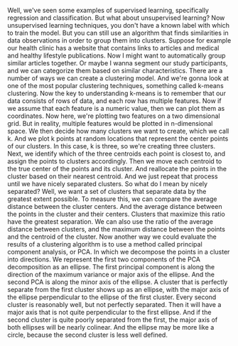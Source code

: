 Well, we've seen some examples of supervised learning,
specifically regression and classification.
But what about unsupervised learning?
Now unsupervised learning techniques,
you don't have a known label with which to train the model.
But you can still use an algorithm that finds
similarities in data observations in order to group
them into clusters.
Suppose for
example our health clinic has a website that contains links to
articles and medical and healthy lifestyle publications.
Now I might want to automatically group similar
articles together.
Or maybe I wanna segment our study participants, and
we can categorize them based on similar characteristics.
There are a number of ways we can create a clustering model.
And we're gonna look at one of the most popular clustering
techniques, something called k-means clustering.
Now the key to understanding k-means is to remember that our
data consists of rows of data, and
each row has multiple features.
Now if we assume that each feature is a numeric value,
then we can plot them as coordinates.
Now here,
we're plotting two features on a two dimensional grid.
But in reality,
multiple features would be plotted in n-dimensional space.
We then decide how many clusters we want to create,
which we call k.
And we plot k points at random locations
that represent the center points of our clusters.
In this case, k is three, so we're creating three clusters.
Next, we identify which of the three centroids each point is
closest to, and assign the points to clusters accordingly.
Then we move each centroid to the true center of the points
and its cluster.
And reallocate the points in the cluster based on their
nearest centroid.
And we just repeat that process until we have nicely separated
clusters.
So what do I mean by nicely separated?
Well, we want a set of clusters that separate data by
the greatest extent possible.
To measure this, we can compare the average distance between
the cluster centers.
And the average distance between the points in the cluster and
their centers.
Clusters that maximize this ratio
have the greatest separation.
We can also use the ratio of the average distance between
clusters, and the maximum distance between the points and
the centroid of the cluster.
Now another way we could evaluate the results of
a clustering algorithm is to use a method called
principal component analysis, or PCA.
In which we decompose the points in a cluster into directions.
We represent the first two components of the PCA
decomposition as an ellipse.
The first principal component is along the direction of
the maximum variance or major axis of the ellipse.
And the second PCA is along the minor axis of the ellipse.
A cluster that is perfectly separate from the first cluster
shows up as an ellipse, with the major axis of the ellipse
perpendicular to the ellipse of the first cluster.
Every second cluster is reasonably well, but
not perfectly separated.
Then it will have a major axis that is not quite perpendicular
to the first ellipse.
And if the second cluster is quite
poorly separated from the first,
the major axis of both ellipses will be nearly colinear.
And the ellipse may be more like a circle,
because the second cluster is less well defined.

